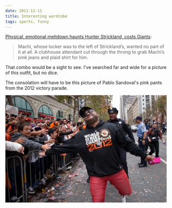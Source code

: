 ```yaml
---
date: 2011-11-11
title: Interesting wardrobe
tags: sports, funny
---
```

[Physical, emotional meltdown haunts Hunter Strickland, costs Giants](https://www.si.com/mlb/2014/10/23/world-series-game-2-san-francisco-giants-hunter-strickland-meltdown):

> Machi, whose locker was to the left of Strickland’s, wanted no part of it at all. A clubhouse attendant cut through the throng to grab Machi’s pink jeans and plaid shirt for him.

That combo would be a sight to see. I've searched far and wide for a picture of this outfit, but no dice.

The consolation will have to be this picture of Pablo Sandoval's pink pants from the 2012 victory parade.

![panda](https://raw.githubusercontent.com/muneer78/muneer78.github.io/master/images/panda.png) 
